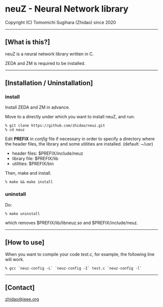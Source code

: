 neuZ - Neural Network library
=================================================================
Copyright (C) Tomomichi Sugihara (Zhidao) since 2020

-----------------------------------------------------------------
## [What is this?]

neuZ is a neural network library written in C.

ZEDA and ZM is required to be installed.

-----------------------------------------------------------------
## [Installation / Uninstallation]

### install

Install ZEDA and ZM in advance.

Move to a directly under which you want to install neuZ, and run:

   ```
   % git clone https://github.com/zhidao/neuz.git
   % cd neuz
   ```

Edit **PREFIX** in *config* file if necessary in order to specify
a directory where the header files, the library and some utilities
are installed. (default: ~/usr)

   - header files: $PREFIX/include/neuz
   - library file: $PREFIX/lib
   - utilities: $PREFIX/bin

Then, make and install.

   ```
   % make && make install
   ```

### uninstall

Do:

   ```
   % make uninstall
   ```

which removes $PREFIX/lib/libneuz.so and $PREFIX/include/neuz.

-----------------------------------------------------------------
## [How to use]

When you want to compile your code *test.c*, for example, the following line will work.

   ```
   % gcc `neuz-config -L` `neuz-config -I` test.c `neuz-config -l`
   ```

-----------------------------------------------------------------
## [Contact]

zhidao@ieee.org
